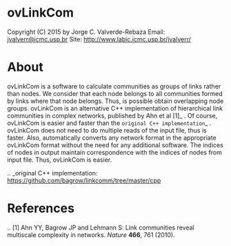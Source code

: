 # ovLinkCom
Copyright (C) 2015 by Jorge C. Valverde-Rebaza
Email: jvalverr@icmc.usp.br
Site: http://www.labic.icmc.usp.br/jvalverr/

About
=====

ovLinkCom is a software to calculate communities as groups of links rather than nodes. We consider that each node belongs to all communities formed by links where that node belongs. Thus, is possible obtain overlapping node groups. ovLinkCom is an alternative C++ implementation of hierarchical link communities in complex networks, published by Ahn et al [1]_ . Of course, ovLinkCom is easier and faster than the `original C++ implementation`_ . ovLinkCom does not need to do multiple reads of the input file, thus is faster. Also, automatically converts any network format in the appropriate ovLinkCom format without the need for any additional software. The indices of nodes in output maintain correspondence with the indices of nodes from input file. Thus, ovLinkCom is easier.


.. _original C++ implementation: https://github.com/bagrow/linkcomm/tree/master/cpp



References
==========

.. [1] Ahn YY, Bagrow JP and Lehmann S: Link communities reveal multiscale complexity in networks. *Nature* **466**, 761 (2010).
